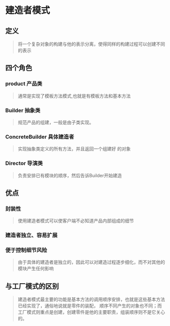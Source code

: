 # 建造者模式
## 定义
> 将一个复杂对象的构建与他的表示分离，使得同样的构建过程可以创建不同的表示
## 四个角色
### product 产品类
> 通常是实现了模板方法模式,也就是有模板方法和基本方法
### Builder 抽象类
> 规范产品的组建，一般是由子类实现。
### ConcreteBuilder 具体建造者
> 实现抽象类定义的所有方法，并且返回一个组建好 的对象
### Director 导演类
> 负责安排已有模块的顺序，然后告诉Builder开始建造
## 优点
### 封装性
> 使用建造者模式可以使客户端不必知道产品内部组成的细节
### 建造者独立、容易扩展
### 便于控制细节风险
> 由于具体的建造者是独立的，因此可以对建造过程逐步细化，而不对其他的模块产生任何影响
## 与工厂模式的区别
> 建造者模式最主要的功能是基本方法的调用顺序安排，也就是这些基本方法已经实现了，通俗地说就是零件的装配，
> 顺序不同产生的对象也不同；而工厂模式则重点是创建，创建零件是他的主要职责，组装顺序则不是它关心的。